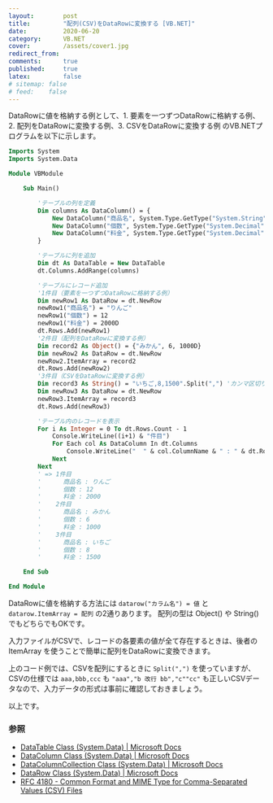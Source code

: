 ```yaml
---
layout:        post
title:         "配列(CSV)をDataRowに変換する [VB.NET]"
date:          2020-06-20
category:      VB.NET
cover:         /assets/cover1.jpg
redirect_from:
comments:      true
published:     true
latex:         false
# sitemap: false
# feed:    false
---
```


DataRowに値を格納する例として、1. 要素を一つずつDataRowに格納する例、2. 配列をDataRowに変換する例、3. CSVをDataRowに変換する例 のVB.NETプログラムを以下に示します。

```vb
Imports System
Imports System.Data

Module VBModule

    Sub Main()

        'テーブルの列を定義
        Dim columns As DataColumn() = {
            New DataColumn("商品名", System.Type.GetType("System.String")),
            New DataColumn("個数", System.Type.GetType("System.Decimal")),
            New DataColumn("料金", System.Type.GetType("System.Decimal"))
        }

        'テーブルに列を追加
        Dim dt As DataTable = New DataTable
        dt.Columns.AddRange(columns)

        'テーブルにレコード追加
        '1件目（要素を一つずつDataRowに格納する例）
        Dim newRow1 As DataRow = dt.NewRow
        newRow1("商品名") = "りんご"
        newRow1("個数") = 12
        newRow1("料金") = 2000D
        dt.Rows.Add(newRow1)
        '2件目（配列をDataRowに変換する例）
        Dim record2 As Object() = {"みかん", 6, 1000D}
        Dim newRow2 As DataRow = dt.NewRow
        newRow2.ItemArray = record2
        dt.Rows.Add(newRow2)
        '3件目（CSVをDataRowに変換する例）
        Dim record3 As String() = "いちご,8,1500".Split(",") 'カンマ区切りを配列にする
        Dim newRow3 As DataRow = dt.NewRow
        newRow3.ItemArray = record3
        dt.Rows.Add(newRow3)

        'テーブル内のレコードを表示
        For i As Integer = 0 To dt.Rows.Count - 1
            Console.WriteLine((i+1) & "件目")
            For Each col As DataColumn In dt.Columns
                Console.WriteLine("  " & col.ColumnName & " : " & dt.Rows(i)(col).ToString)
            Next
        Next
        ' => 1件目
        '      商品名 : りんご
        '      個数 : 12
        '      料金 : 2000
        '    2件目
        '      商品名 : みかん
        '      個数 : 6
        '      料金 : 1000
        '    3件目
        '      商品名 : いちご
        '      個数 : 8
        '      料金 : 1500

    End Sub

End Module
```

DataRowに値を格納する方法には `datarow("カラム名") = 値` と `datarow.ItemArray = 配列` の2通りあります。
配列の型は Object() や String() でもどちらでもOKです。

入力ファイルがCSVで、レコードの各要素の値が全て存在するときは、後者の ItemArray を使うことで簡単に配列をDataRowに変換できます。

上のコード例では、CSVを配列にするときに `Split(",")` を使っていますが、CSVの仕様では `aaa,bbb,ccc` も `"aaa","b 改行 bb","c""cc"` も正しいCSVデータなので、入力データの形式は事前に確認しておきましょう。

以上です。


### 参照

- [DataTable Class (System.Data) \| Microsoft Docs](https://docs.microsoft.com/en-us/dotnet/api/system.data.datatable?view=netcore-3.1)
- [DataColumn Class (System.Data) \| Microsoft Docs](https://docs.microsoft.com/en-us/dotnet/api/system.data.datacolumn?view=netcore-3.1)
- [DataColumnCollection Class (System.Data) \| Microsoft Docs](https://docs.microsoft.com/en-us/dotnet/api/system.data.datacolumncollection?view=netcore-3.1)
- [DataRow Class (System.Data) \| Microsoft Docs](https://docs.microsoft.com/en-us/dotnet/api/system.data.datarow?view=netcore-3.1)
- [RFC 4180 - Common Format and MIME Type for Comma-Separated Values (CSV) Files](https://tools.ietf.org/html/rfc4180)
